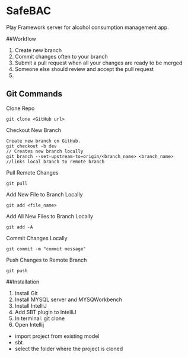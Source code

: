 # SafeBAC
Play Framework server for alcohol consumption management app.

##Workflow
1. Create new branch
2. Commit changes often to your branch
3. Submit a pull request when all your changes are ready to be merged
4. Someone else should review and accept the pull request
5. 

## Git Commands ##
Clone Repo
```
git clone <GitHub url>
```

Checkout New Branch
```
Create new branch on GitHub.
git checkout -b dev                                                     // Creates new branch locally
git branch --set-upstream-to=origin/<branch_name> <branch_name>         //links local branch to remote branch
```

Pull Remote Changes
```
git pull
```

Add New File to Branch Locally
```
git add <file_name>
```

Add All New Files to Branch Locally
```
git add -A
```

Commit Changes Locally
```
git commit -m "commit message"
```

Push Changes to Remote Branch
```
git push
```

##Installation
1. Install Git
2. Install MYSQL server and MYSQWorkbench
3. Install IntelliJ
4. Add SBT plugin to IntelliJ
5. In terminal: git clone <git url>
6. Open Intellij
  - import project from existing model
  - sbt
  - select the folder where the project is cloned
